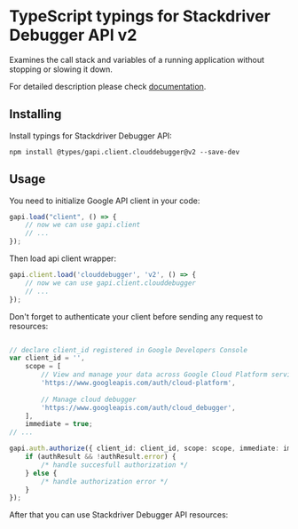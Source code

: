 # TypeScript typings for Stackdriver Debugger API v2
Examines the call stack and variables of a running application without stopping or slowing it down.

For detailed description please check [documentation](http://cloud.google.com/debugger).

## Installing

Install typings for Stackdriver Debugger API:
```
npm install @types/gapi.client.clouddebugger@v2 --save-dev
```

## Usage

You need to initialize Google API client in your code:
```typescript
gapi.load("client", () => { 
    // now we can use gapi.client
    // ... 
});
```

Then load api client wrapper:
```typescript
gapi.client.load('clouddebugger', 'v2', () => {
    // now we can use gapi.client.clouddebugger
    // ... 
});
```

Don't forget to authenticate your client before sending any request to resources:
```typescript

// declare client_id registered in Google Developers Console
var client_id = '',
    scope = [     
        // View and manage your data across Google Cloud Platform services
        'https://www.googleapis.com/auth/cloud-platform',
    
        // Manage cloud debugger
        'https://www.googleapis.com/auth/cloud_debugger',
    ],
    immediate = true;
// ...

gapi.auth.authorize({ client_id: client_id, scope: scope, immediate: immediate }, authResult => {
    if (authResult && !authResult.error) {
        /* handle succesfull authorization */
    } else {
        /* handle authorization error */
    }
});            
```

After that you can use Stackdriver Debugger API resources:

```typescript
```